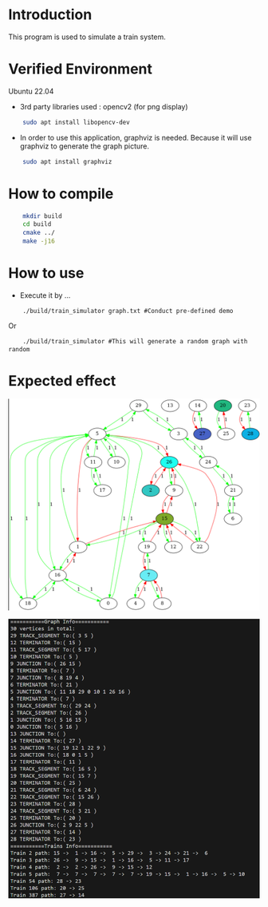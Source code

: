 # Introduction

This program is used to simulate a train system.

# Verified Environment

Ubuntu 22.04

+ 3rd party libraries used : opencv2 (for png display)
```bash
    sudo apt install libopencv-dev 
```

+ In order to use this application, graphviz is needed. Because it will use graphviz to generate the graph picture.
```bash
    sudo apt install graphviz
```

# How to compile

```bash
    mkdir build
    cd build
    cmake ../
    make -j16
```

# How to use


+ Execute it by ...
```shell
    ./build/train_simulator graph.txt #Conduct pre-defined demo
```
Or
```shell
    ./build/train_simulator #This will generate a random graph with random 
```


# Expected effect
![alt text](imgs/image.png)

![alt text](imgs/image-1.png)